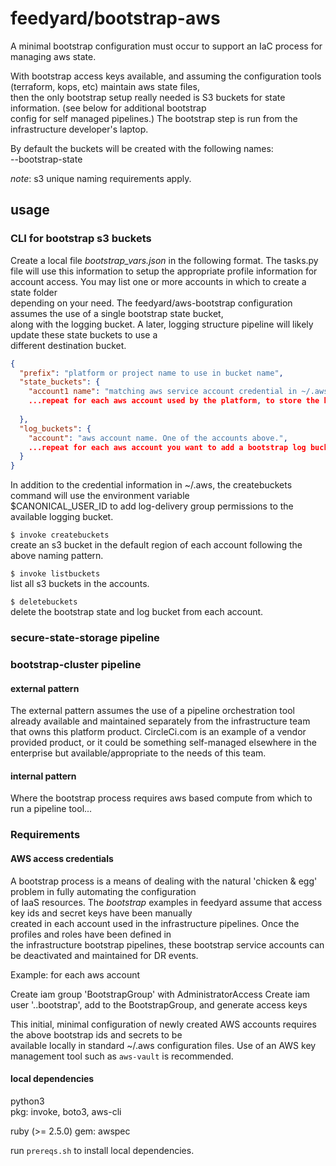 # feedyard/bootstrap-aws
A minimal bootstrap configuration must occur to support an IaC process for managing aws state.  

With bootstrap access keys available, and assuming the configuration tools (terraform, kops, etc) maintain aws state files,  
then the only bootstrap setup really needed is S3 buckets for state information. (see below for additional bootstrap  
config for self managed pipelines.) The bootstrap step is run from the infrastructure developer's laptop.  

By default the buckets will be created with the following names:  
<project or org name parameter>-<account name>-bootstrap-state  

_note_:  s3 unique naming requirements apply.  


## usage

### CLI for bootstrap s3 buckets

Create a local file _bootstrap_vars.json_ in the following format. The tasks.py file will use this information to setup the
appropriate profile information for account access. You may list one or more accounts in which to create a state folder  
depending on your need. The feedyard/aws-bootstrap configuration assumes the use of a single bootstrap state bucket,  
along with the logging bucket. A later, logging structure pipeline will likely update these state buckets to use a  
different destination bucket.

```json
{
  "prefix": "platform or project name to use in bucket name",
  "state_buckets": {
    "account1 name": "matching aws service account credential in ~/.aws/credentials",
    ...repeat for each aws account used by the platform, to store the bootstrap state
    
  },
  "log_buckets": {
    "account": "aws account name. One of the accounts above.",
    ...repeat for each aws account you want to add a bootstrap log bucket
  }
}
```

In addition to the credential information in ~/.aws, the createbuckets command will use the environment variable  
$CANONICAL_USER_ID to add log-delivery group permissions to the available logging bucket.

`$ invoke createbuckets`  
create an s3 bucket in the default region of each account following the above naming pattern.  

`$ invoke listbuckets`  
list all s3 buckets in the accounts.  

`$ deletebuckets`  
delete the bootstrap state and log bucket from each account.  

### secure-state-storage pipeline

### bootstrap-cluster pipeline

#### external pattern
The external pattern assumes the use of a pipeline orchestration tool already available and maintained separately from
the infrastructure team that owns this platform product. CircleCi.com is an example of a vendor provided product, or it
could be something self-managed elsewhere in the enterprise but available/appropriate to the needs of this team.

#### internal pattern
Where the bootstrap process requires aws based compute from which to run a pipeline tool...

### Requirements

#### AWS access credentials  

A bootstrap process is a means of dealing with the natural 'chicken & egg' problem in fully automating the configuration  
of IaaS resources. The _bootstrap_ examples in feedyard assume that access key ids and secret keys have been manually  
created in each account used in the infrastructure pipelines. Once the profiles and roles have been defined in  
the infrastructure bootstrap pipelines, these bootstrap service accounts can be deactivated and maintained for DR events.  

Example:  for each aws account

Create iam group 'BootstrapGroup' with AdministratorAccess
Create iam user '<organization>.<account>.bootstrap', add to the BootstrapGroup, and generate access keys 

This initial, minimal configuration of newly created AWS accounts requires the above bootstrap ids and secrets to be  
available locally in standard ~/.aws configuration files. Use of an AWS key management tool such as `aws-vault` is recommended.

#### local dependencies

python3  
  pkg: invoke, boto3, aws-cli  
  
ruby (>= 2.5.0)
  gem: awspec

run `prereqs.sh` to install local dependencies.  

